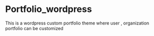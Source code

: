 # Portfolio_wordpress
This is a wordpress custom portfolio theme where user , organization portfolio can be customized
